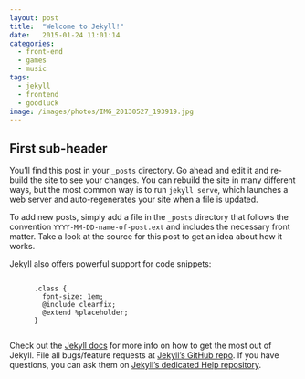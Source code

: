```yaml
---
layout: post
title:  "Welcome to Jekyll!"
date:   2015-01-24 11:01:14
categories:
  - front-end
  - games
  - music
tags:
  - jekyll
  - frontend
  - goodluck
image: /images/photos/IMG_20130527_193919.jpg
---
```

## First sub-header
You’ll find this post in your `_posts` directory. Go ahead and edit it and re-build the site to see your changes. You can rebuild the site in many different ways, but the most common way is to run `jekyll serve`, which launches a web server and auto-regenerates your site when a file is updated.

To add new posts, simply add a file in the `_posts` directory that follows the convention `YYYY-MM-DD-name-of-post.ext` and includes the necessary front matter. Take a look at the source for this post to get an idea about how it works.

Jekyll also offers powerful support for code snippets:

<pre><code class="language-scss">
      .class {
        font-size: 1em;
        @include clearfix;
        @extend %placeholder;
      }
      
</code></pre>

Check out the [Jekyll docs][jekyll] for more info on how to get the most out of Jekyll. File all bugs/feature requests at [Jekyll’s GitHub repo][jekyll-gh]. If you have questions, you can ask them on [Jekyll’s dedicated Help repository][jekyll-help].

[jekyll]:      http://jekyllrb.com
[jekyll-gh]:   https://github.com/jekyll/jekyll
[jekyll-help]: https://github.com/jekyll/jekyll-help
